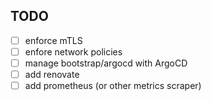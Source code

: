 
## TODO

- [ ] enforce mTLS
- [ ] enfore network policies
- [ ] manage bootstrap/argocd with ArgoCD
- [ ] add renovate
- [ ] add prometheus (or other metrics scraper)
